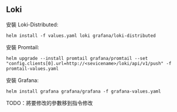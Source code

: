 Loki
---


安裝 Loki-Distributed:
```
helm install -f values.yaml loki grafana/loki-distributed
```

安裝 Promtail:
```
helm upgrade --install promtail grafana/promtail --set "config.clients[0].url=http://<sevicename>/loki/api/v1/push" -f promtail-values.yaml
```

安裝 Grafana:
```
helm install grafana grafana/grafana -f grafana-values.yaml
```

TODO：將要修改的參數移到指令修改